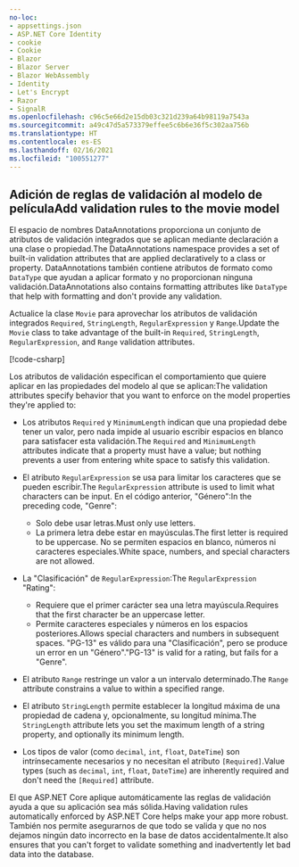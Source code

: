 ```yaml
---
no-loc:
- appsettings.json
- ASP.NET Core Identity
- cookie
- Cookie
- Blazor
- Blazor Server
- Blazor WebAssembly
- Identity
- Let's Encrypt
- Razor
- SignalR
ms.openlocfilehash: c96c5e66d2e15db03c321d239a64b98119a7543a
ms.sourcegitcommit: a49c47d5a573379effee5c6b6e36f5c302aa756b
ms.translationtype: HT
ms.contentlocale: es-ES
ms.lasthandoff: 02/16/2021
ms.locfileid: "100551277"
---
```

<!-- USED in RP and MVC tutorial -->

## <a name="add-validation-rules-to-the-movie-model"></a><span data-ttu-id="8ba81-101">Adición de reglas de validación al modelo de película</span><span class="sxs-lookup"><span data-stu-id="8ba81-101">Add validation rules to the movie model</span></span>

<span data-ttu-id="8ba81-102">El espacio de nombres DataAnnotations proporciona un conjunto de atributos de validación integrados que se aplican mediante declaración a una clase o propiedad.</span><span class="sxs-lookup"><span data-stu-id="8ba81-102">The DataAnnotations namespace provides a set of built-in validation attributes that are applied declaratively to a class or property.</span></span> <span data-ttu-id="8ba81-103">DataAnnotations también contiene atributos de formato como `DataType` que ayudan a aplicar formato y no proporcionan ninguna validación.</span><span class="sxs-lookup"><span data-stu-id="8ba81-103">DataAnnotations also contains formatting attributes like `DataType` that help with formatting and don't provide any validation.</span></span>

<span data-ttu-id="8ba81-104">Actualice la clase `Movie` para aprovechar los atributos de validación integrados `Required`, `StringLength`, `RegularExpression` y `Range`.</span><span class="sxs-lookup"><span data-stu-id="8ba81-104">Update the `Movie` class to take advantage of the built-in `Required`, `StringLength`, `RegularExpression`, and `Range` validation attributes.</span></span>

[!code-csharp[](~/tutorials/first-mvc-app/start-mvc/sample/MvcMovie22/Models/MovieDateRatingDA.cs?name=snippet1)]

<span data-ttu-id="8ba81-105">Los atributos de validación especifican el comportamiento que quiere aplicar en las propiedades del modelo al que se aplican:</span><span class="sxs-lookup"><span data-stu-id="8ba81-105">The validation attributes specify behavior that you want to enforce on the model properties they're applied to:</span></span>

* <span data-ttu-id="8ba81-106">Los atributos `Required` y `MinimumLength` indican que una propiedad debe tener un valor, pero nada impide al usuario escribir espacios en blanco para satisfacer esta validación.</span><span class="sxs-lookup"><span data-stu-id="8ba81-106">The `Required` and `MinimumLength` attributes indicate that a property must have a value; but nothing prevents a user from entering white space to satisfy this validation.</span></span>
* <span data-ttu-id="8ba81-107">El atributo `RegularExpression` se usa para limitar los caracteres que se pueden escribir.</span><span class="sxs-lookup"><span data-stu-id="8ba81-107">The `RegularExpression` attribute is used to limit what characters can be input.</span></span> <span data-ttu-id="8ba81-108">En el código anterior, "Género":</span><span class="sxs-lookup"><span data-stu-id="8ba81-108">In the preceding code, "Genre":</span></span>

  * <span data-ttu-id="8ba81-109">Solo debe usar letras.</span><span class="sxs-lookup"><span data-stu-id="8ba81-109">Must only use letters.</span></span>
  * <span data-ttu-id="8ba81-110">La primera letra debe estar en mayúsculas.</span><span class="sxs-lookup"><span data-stu-id="8ba81-110">The first letter is required to be uppercase.</span></span> <span data-ttu-id="8ba81-111">No se permiten espacios en blanco, números ni caracteres especiales.</span><span class="sxs-lookup"><span data-stu-id="8ba81-111">White space, numbers, and special characters are not allowed.</span></span>

* <span data-ttu-id="8ba81-112">La "Clasificación" de `RegularExpression`:</span><span class="sxs-lookup"><span data-stu-id="8ba81-112">The `RegularExpression` "Rating":</span></span>

  * <span data-ttu-id="8ba81-113">Requiere que el primer carácter sea una letra mayúscula.</span><span class="sxs-lookup"><span data-stu-id="8ba81-113">Requires that the first character be an uppercase letter.</span></span>
  * <span data-ttu-id="8ba81-114">Permite caracteres especiales y números en los espacios posteriores.</span><span class="sxs-lookup"><span data-stu-id="8ba81-114">Allows special characters and numbers in  subsequent spaces.</span></span> <span data-ttu-id="8ba81-115">"PG-13" es válido para una "Clasificación", pero se produce un error en un "Género".</span><span class="sxs-lookup"><span data-stu-id="8ba81-115">"PG-13" is valid for a rating, but fails for a "Genre".</span></span>

* <span data-ttu-id="8ba81-116">El atributo `Range` restringe un valor a un intervalo determinado.</span><span class="sxs-lookup"><span data-stu-id="8ba81-116">The `Range` attribute constrains a value to within a specified range.</span></span>
* <span data-ttu-id="8ba81-117">El atributo `StringLength` permite establecer la longitud máxima de una propiedad de cadena y, opcionalmente, su longitud mínima.</span><span class="sxs-lookup"><span data-stu-id="8ba81-117">The `StringLength` attribute lets you set the maximum length of a string property, and optionally its minimum length.</span></span>
* <span data-ttu-id="8ba81-118">Los tipos de valor (como `decimal`, `int`, `float`, `DateTime`) son intrínsecamente necesarios y no necesitan el atributo `[Required]`.</span><span class="sxs-lookup"><span data-stu-id="8ba81-118">Value types (such as `decimal`, `int`, `float`, `DateTime`) are inherently required and don't need the `[Required]` attribute.</span></span>

<span data-ttu-id="8ba81-119">El que ASP.NET Core aplique automáticamente las reglas de validación ayuda a que su aplicación sea más sólida.</span><span class="sxs-lookup"><span data-stu-id="8ba81-119">Having validation rules automatically enforced by ASP.NET Core helps make your app more robust.</span></span> <span data-ttu-id="8ba81-120">También nos permite asegurarnos de que todo se valida y que no nos dejamos ningún dato incorrecto en la base de datos accidentalmente.</span><span class="sxs-lookup"><span data-stu-id="8ba81-120">It also ensures that you can't forget to validate something and inadvertently let bad data into the database.</span></span>
